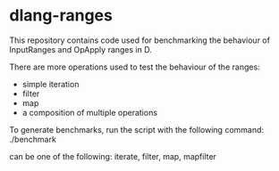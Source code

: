# dlang-ranges

This repository contains code used for benchmarking the behaviour of InputRanges and OpApply ranges in D.

There are more operations used to test the behaviour of the ranges:
* simple iteration
* filter
* map
* a composition of multiple operations

To generate benchmarks, run the script with the following command:
./benchmark <operation>

<operation> can be one of the following: iterate, filter, map, mapfilter